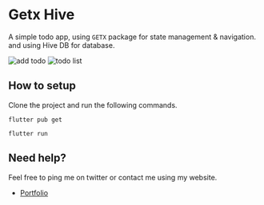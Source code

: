 # Getx Hive

A simple todo app, using `GETX` package for state management & navigation. and using Hive DB for database. 


![add todo](https://user-images.githubusercontent.com/48417629/131245293-8677f8c1-7db9-4ff2-b8b6-43084af61ce8.png)
![todo list](https://user-images.githubusercontent.com/48417629/131245300-fe274c97-930e-44d7-94a5-0b52c998f154.png)

## How to setup

Clone the project and run the following commands.

`flutter pub get`

`flutter run`


## Need help?
Feel free to ping me on twitter or contact me using my website. 

- [Portfolio](http://www.sebghatyusuf.com)
